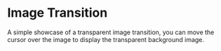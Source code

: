 # Image Transition
A simple showcase of a transparent image transition, you can move the cursor over the image to display the transparent background image.
